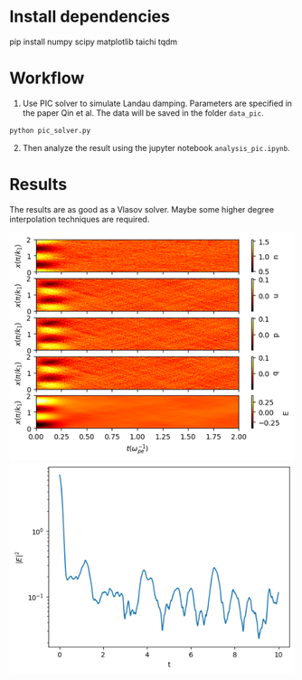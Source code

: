 # Install dependencies

pip install numpy scipy matplotlib taichi tqdm

# Workflow
1. Use PIC solver to simulate Landau damping. Parameters are specified in the paper Qin et al. The data will be saved in the folder `data_pic`.
```bash
python pic_solver.py
```
2. Then analyze the result using the jupyter notebook `analysis_pic.ipynb`.

# Results
The results are as good as a Vlasov solver. Maybe some higher degree interpolation techniques are required.

![fields.png](./fields.png)
![E_sqr.png](./E_sqr.png)
